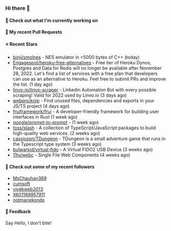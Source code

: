 ### Hi there 👋

#### 👷 Check out what I'm currently working on

#### 🔨 My recent Pull Requests


#### ⭐ Recent Stars

- [binji/smolnes](https://github.com/binji/smolnes) - NES emulator in &lt;5000 bytes of C&#43;&#43; (today)
- [Engagespot/heroku-free-alternatives](https://github.com/Engagespot/heroku-free-alternatives) - Free tier of Heroku Dynos, Postgres and Data for Redis will no longer be available after November 28, 2022. Let&#39;s find a list of services with a free plan that developers can use as an alternative to Heroku. Feel free to submit PRs and improve the list. (1 day ago)
- [linvo-io/linvo-scraper](https://github.com/linvo-io/linvo-scraper) - Linkedin Automation Bot with every possible scraping! Valid for 2022 used by Linvo.io (3 days ago)
- [webpro/knip](https://github.com/webpro/knip) - Find unused files, dependencies and exports in your JS/TS project  (4 days ago)
- [fruiframework/frui](https://github.com/fruiframework/frui) - A developer-friendly framework for building user interfaces in Rust (1 week ago)
- [google/prompt-to-prompt](https://github.com/google/prompt-to-prompt) -  (1 week ago)
- [toss/slash](https://github.com/toss/slash) - A collection of TypeScript/JavaScript packages to build high-quality web services. (2 weeks ago)
- [cassiozen/TDungeon](https://github.com/cassiozen/TDungeon) - TDungeon is a small adventure game that runs in the Typescript type system (3 weeks ago)
- [bulwarkid/virtual-fido](https://github.com/bulwarkid/virtual-fido) - A Virtual FIDO2 USB Device (3 weeks ago)
- [11ty/webc](https://github.com/11ty/webc) - Single File Web Components (4 weeks ago)

#### 👯 Check out some of my recent followers

- [MsChauhan369](https://github.com/MsChauhan369)
- [cumsoft](https://github.com/cumsoft)
- [vivekweb2013](https://github.com/vivekweb2013)
- [X601169957911](https://github.com/X601169957911)
- [notmariekondo](https://github.com/notmariekondo)

#### 💬 Feedback

Say Hello, I don't bite!